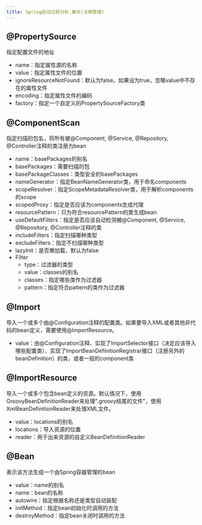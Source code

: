 ```yaml
---
title: Spring启动过程分析.番外(注释整理)
---
```


## @PropertySource

指定配置文件的地址

- name：指定属性源的名称
- value：指定属性文件的位置
- ignoreResourceNotFound：默认为false。如果设为true，忽略value中不存在的属性文件
- encoding：指定属性文件的编码
- factory：指定一个自定义的PropertySourceFactory类
<!--more-->
## @ComponentScan

指定扫描的包名，将所有被@Component, @Service, @Repository, @Controller注释的类注册为bean

- name：basePackages的别名
- basePackages：需要扫描的包
- basePackageClasses：类型安全的basePackages
- nameGenerator：指定BeanNameGenerator类，用于命名components
- scopeResolver：指定ScopeMetadataResolver类，用于解析components的scope
- scopedProxy：指定是否应该为components生成代理
- resourcePattern：只为符合resourcePattern的类生成bean
- useDefaultFilters：指定是否应该自动检测被@Component, @Service, @Repository, @Controller注释的类
- includeFilters：指定扫描哪种类型
- excludeFilters：指定不扫描哪种类型
- lazyInit：是否懒加载，默认为false
- Filter
	- type：过滤器的类型
	- value：classes的别名
	- classes：指定哪些类作为过滤器
	- pattern：指定符合pattern的类作为过滤器

## @Import

导入一个或多个由@Configuration注释的配置类。如果要导入XML或者其他非代码的bean定义，需要使用@ImportResource。

- value：由@Configuration注释、实现了ImportSelector接口（决定应该导入哪些配置类）、实现了ImportBeanDefinitionRegistrar接口（注册另外的beanDefinition）的类，或者一般的component类

## @ImportResource

导入一个或多个包含bean定义的资源。默认情况下，使用GroovyBeanDefinitionReader来处理".groovy结尾的文件"，使用XmlBeanDefinitionReader来处理XML文件。

- value：locations的别名
- locations：导入资源的位置
- reader：用于出来资源的自定义BeanDefinitionReader

## @Bean

表示该方法生成一个由Spring容器管理的bean

- value：name的别名
- name：bean的名称
- autowire：指定根据名称还是类型自动装配
- initMethod：指定bean初始化时调用的方法
- destroyMethod：指定bean关闭时调用的方法

